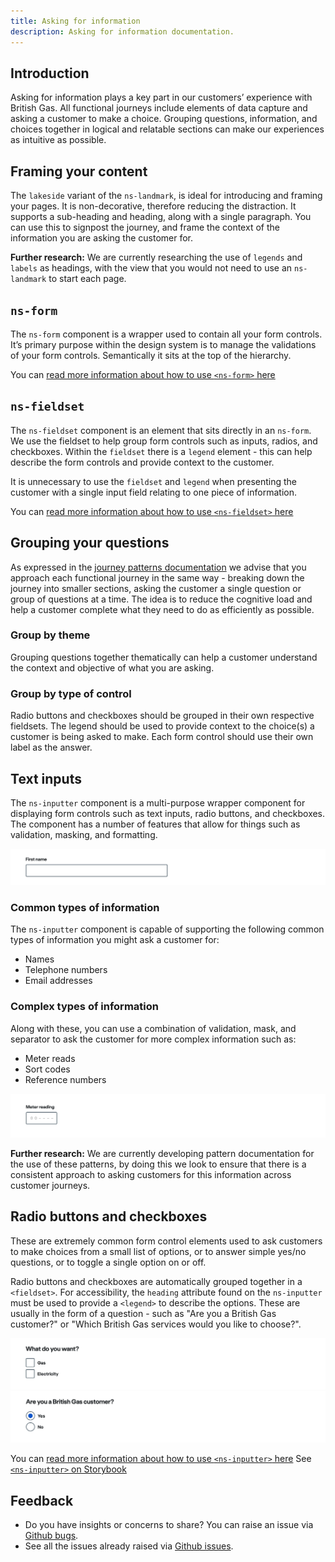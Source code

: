 ```yaml
---
title: Asking for information
description: Asking for information documentation.
---
```


## Introduction

Asking for information plays a key part in our customers’ experience with British Gas. All functional journeys include elements of data capture and asking a customer to make a choice. Grouping questions, information, and choices together in logical and relatable sections can make our experiences as intuitive as possible.

## Framing your content

The `lakeside` variant of the `ns-landmark`, is ideal for introducing and framing your pages. It is non-decorative, therefore reducing the distraction. It supports a sub-heading and heading, along with a single paragraph. You can use this to signpost the journey, and frame the context of the information you are asking the customer for.  

**Further research:** We are currently researching the use of `legends` and `labels` as headings, with the view that you would not need to use an `ns-landmark` to start each page.

## `ns-form`

The `ns-form` component is a wrapper used to contain all your form controls. It’s primary purpose within the design system is to manage the validations of your form controls. Semantically it sits at the top of the hierarchy.

You can [read more information about how to use `<ns-form>` here](components/ns-form)

## `ns-fieldset`

The `ns-fieldset` component is an element that sits directly in an `ns-form`. We use the fieldset to help group form controls such as inputs, radios, and checkboxes. Within the `fieldset` there is a `legend` element - this can help describe the form controls and provide context to the customer. 

It is unnecessary to use the `fieldset` and `legend` when presenting the customer with a single input field relating to one piece of information.

You can [read more information about how to use `<ns-fieldset>` here](components/ns-fieldset)

## Grouping your questions

As expressed in the [journey patterns documentation](patterns/journeys) we advise that you approach each functional journey in the same way - breaking down the journey into smaller sections, asking the customer a single question or group of questions at a time. The idea is to reduce the cognitive load and help a customer complete what they need to do as efficiently as possible.

### Group by theme

Grouping questions together thematically can help a customer understand the context and objective of what you are asking. 

### Group by type of control

Radio buttons and checkboxes should be grouped in their own respective fieldsets. The legend should be used to provide context to the choice(s) a customer is being asked to make. Each form control should use their own label as the answer. 

## Text inputs

The `ns-inputter` component is a multi-purpose wrapper component for displaying form controls such as text inputs, radio buttons, and checkboxes. The component has a number of features that allow for things such as validation, masking, and formatting.

![Text input](../../../assets/patterns/asking-for-information/text-input.webp)

### Common types of information

The `ns-inputter` component is capable of supporting the following common types of information you might ask a customer for:

- Names
- Telephone numbers
- Email addresses

### Complex types of information

Along with these, you can use a combination of validation, mask, and separator to ask the customer for more complex information such as:

- Meter reads
- Sort codes
- Reference numbers

![Mask - used for meter readings](../../../assets/patterns/asking-for-information/complex.webp)

**Further research:** We are currently developing pattern documentation for the use of these patterns, by doing this we look to ensure that there is a consistent approach to asking customers for this information across customer journeys.

## Radio buttons and checkboxes

These are extremely common form control elements used to ask customers to make choices from a small list of options, or to answer simple yes/no questions, or to toggle a single option on or off. 

Radio buttons and checkboxes are automatically grouped together in a `<fieldset>`. For accessibility, the `heading` attribute found on the `ns-inputter` must be used to provide a `<legend>` to describe the options. These are usually in the form of a question - such as "Are you a British Gas customer?" or "Which British Gas services would you like to choose?".

![Checkboxes](../../../assets/patterns/asking-for-information/checkboxes.webp)
![Radio buttons](../../../assets/patterns/asking-for-information/radio-buttons.webp)

You can [read more information about how to use `<ns-inputter>` here](components/ns-inputter)
See [`<ns-inputter>` on Storybook](https://www.britishgas.co.uk/nucleus/demo/index.html?path=/story/form-ns-inputter--text-input)

## Feedback

- Do you have insights or concerns to share? You can raise an issue via [Github bugs](https://github.com/ConnectedHomes/nucleus/issues/new?assignees=&labels=Bug&template=a--bug-report.md&title=[bug]%20[patterns-asking-for-information]).
- See all the issues already raised via [Github issues](https://github.com/connectedHomes/nucleus/issues?utf8=%E2%9C%93&q=is%3Aopen+is%3Aissue+label%3ABug+[patterns-asking-for-information]).
